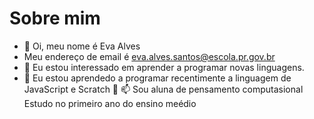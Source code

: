 # Sobre mim 
- 👋 Oi, meu nome é Eva Alves
- Meu endereço de email é eva.alves.santos@escola.pr.gov.br
- 👀 Eu estou interessado em aprender a programar novas linguagens.
- 🌱 Eu estou aprendedo a programar recentimente a linguagem de JavaScript e Scratch 💞️ 📫 
Sou aluna de pensamento computasional
Estudo no primeiro ano do ensino meédio
